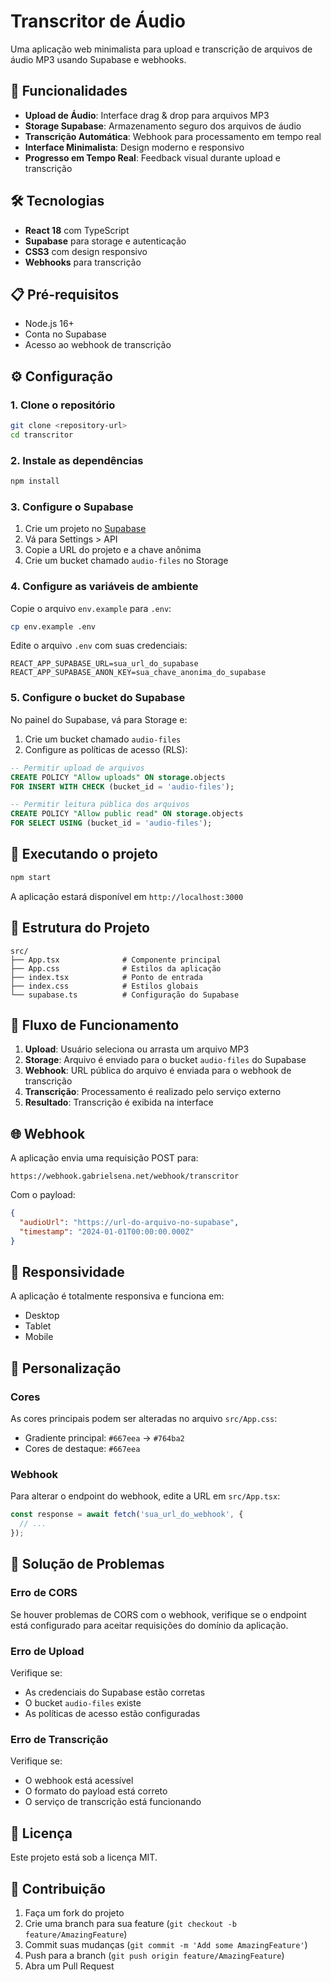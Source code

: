 # Transcritor de Áudio

Uma aplicação web minimalista para upload e transcrição de arquivos de áudio MP3 usando Supabase e webhooks.

## 🚀 Funcionalidades

- **Upload de Áudio**: Interface drag & drop para arquivos MP3
- **Storage Supabase**: Armazenamento seguro dos arquivos de áudio
- **Transcrição Automática**: Webhook para processamento em tempo real
- **Interface Minimalista**: Design moderno e responsivo
- **Progresso em Tempo Real**: Feedback visual durante upload e transcrição

## 🛠️ Tecnologias

- **React 18** com TypeScript
- **Supabase** para storage e autenticação
- **CSS3** com design responsivo
- **Webhooks** para transcrição

## 📋 Pré-requisitos

- Node.js 16+ 
- Conta no Supabase
- Acesso ao webhook de transcrição

## ⚙️ Configuração

### 1. Clone o repositório
```bash
git clone <repository-url>
cd transcritor
```

### 2. Instale as dependências
```bash
npm install
```

### 3. Configure o Supabase

1. Crie um projeto no [Supabase](https://supabase.com)
2. Vá para Settings > API
3. Copie a URL do projeto e a chave anônima
4. Crie um bucket chamado `audio-files` no Storage

### 4. Configure as variáveis de ambiente

Copie o arquivo `env.example` para `.env`:
```bash
cp env.example .env
```

Edite o arquivo `.env` com suas credenciais:
```env
REACT_APP_SUPABASE_URL=sua_url_do_supabase
REACT_APP_SUPABASE_ANON_KEY=sua_chave_anonima_do_supabase
```

### 5. Configure o bucket do Supabase

No painel do Supabase, vá para Storage e:

1. Crie um bucket chamado `audio-files`
2. Configure as políticas de acesso (RLS):

```sql
-- Permitir upload de arquivos
CREATE POLICY "Allow uploads" ON storage.objects
FOR INSERT WITH CHECK (bucket_id = 'audio-files');

-- Permitir leitura pública dos arquivos
CREATE POLICY "Allow public read" ON storage.objects
FOR SELECT USING (bucket_id = 'audio-files');
```

## 🚀 Executando o projeto

```bash
npm start
```

A aplicação estará disponível em `http://localhost:3000`

## 📁 Estrutura do Projeto

```
src/
├── App.tsx              # Componente principal
├── App.css              # Estilos da aplicação
├── index.tsx            # Ponto de entrada
├── index.css            # Estilos globais
└── supabase.ts          # Configuração do Supabase
```

## 🔄 Fluxo de Funcionamento

1. **Upload**: Usuário seleciona ou arrasta um arquivo MP3
2. **Storage**: Arquivo é enviado para o bucket `audio-files` do Supabase
3. **Webhook**: URL pública do arquivo é enviada para o webhook de transcrição
4. **Transcrição**: Processamento é realizado pelo serviço externo
5. **Resultado**: Transcrição é exibida na interface

## 🌐 Webhook

A aplicação envia uma requisição POST para:
```
https://webhook.gabrielsena.net/webhook/transcritor
```

Com o payload:
```json
{
  "audioUrl": "https://url-do-arquivo-no-supabase",
  "timestamp": "2024-01-01T00:00:00.000Z"
}
```

## 📱 Responsividade

A aplicação é totalmente responsiva e funciona em:
- Desktop
- Tablet
- Mobile

## 🔧 Personalização

### Cores
As cores principais podem ser alteradas no arquivo `src/App.css`:
- Gradiente principal: `#667eea` → `#764ba2`
- Cores de destaque: `#667eea`

### Webhook
Para alterar o endpoint do webhook, edite a URL em `src/App.tsx`:
```typescript
const response = await fetch('sua_url_do_webhook', {
  // ...
});
```

## 🐛 Solução de Problemas

### Erro de CORS
Se houver problemas de CORS com o webhook, verifique se o endpoint está configurado para aceitar requisições do domínio da aplicação.

### Erro de Upload
Verifique se:
- As credenciais do Supabase estão corretas
- O bucket `audio-files` existe
- As políticas de acesso estão configuradas

### Erro de Transcrição
Verifique se:
- O webhook está acessível
- O formato do payload está correto
- O serviço de transcrição está funcionando

## 📄 Licença

Este projeto está sob a licença MIT.

## 🤝 Contribuição

1. Faça um fork do projeto
2. Crie uma branch para sua feature (`git checkout -b feature/AmazingFeature`)
3. Commit suas mudanças (`git commit -m 'Add some AmazingFeature'`)
4. Push para a branch (`git push origin feature/AmazingFeature`)
5. Abra um Pull Request 